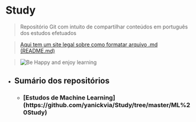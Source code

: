 <h1>Study</h1>

>Repositório Git com intuito de compartilhar conteúdos em português dos estudos efetuados

>[Aqui tem um site legal sobre como formatar arquivo .md (README.md)](https://www.markdownguide.org/basic-syntax/)

>![Be Happy and enjoy learning](https://d33wubrfki0l68.cloudfront.net/e7ed9fe4bafe46e275c807d63591f85f9ab246ba/e2d28/assets/images/tux.png)

- <h2>Sumário dos repositórios </h2>

    - <h3>[Estudos de Machine Learning](https://github.com/yanickvia/Study/tree/master/ML%20Study)</h3>
